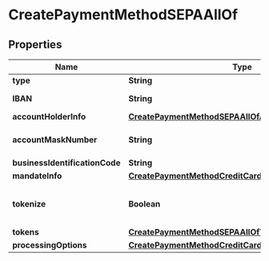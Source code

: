 

# CreatePaymentMethodSEPAAllOf


## Properties

| Name | Type | Description | Notes |
|------------ | ------------- | ------------- | -------------|
|**type** | **String** |  |  [optional] |
|**IBAN** | **String** | The International Bank Account Number.   This field is required if the &#x60;type&#x60; field is set to &#x60;SEPA&#x60;. However, for creating tokenized SEPA payment methods on Adyen Integration v2.0, this field is optional.    - If the &#x60;tokenize&#x60; field is &#x60;true&#x60;, &#x60;IBAN&#x60; is required.    - If the &#x60;tokens&#x60; field is specified,  &#x60;IBAN&#x60; is not required but &#x60;accountMaskNumber&#x60; is required.  |  [optional] |
|**accountHolderInfo** | [**CreatePaymentMethodSEPAAllOfAccountHolderInfo**](CreatePaymentMethodSEPAAllOfAccountHolderInfo.md) |  |  [optional] |
|**accountMaskNumber** | **String** | The masked account number such as ****1234. When creating SEPA payment methods on Adyen, if the &#x60;tokens&#x60; field is provided, this &#x60;accountMaskNumber&#x60; field is required. For more information, see  &lt;a href&#x3D;\&quot;https://knowledgecenter.zuora.com/Zuora_Payments/Payment_gateway_integrations/Supported_payment_gateways/Adyen_Integration_v2.0/D_Tokenize_SEPA_payment_methods_on_Adyen_Integration_v2.0\&quot; target&#x3D;\&quot;_blank\&quot;&gt;Tokenize SEPA payment methods on Adyen Integration v2.0&lt;/a&gt;  |  [optional] |
|**businessIdentificationCode** | **String** | The BIC code used for SEPA.  |  [optional] |
|**mandateInfo** | [**CreatePaymentMethodCreditCardAllOfMandateInfo**](CreatePaymentMethodCreditCardAllOfMandateInfo.md) |  |  [optional] |
|**tokenize** | **Boolean** | When creating a SEPA payment method on Adyen Integration v2.0, use this field to specify whether to tokenize the payment method with IBAN. If &#x60;tokenize&#x60; is &#x60;true&#x60;, &#x60;IBAN&#x60; is required. If the &#x60;tokens&#x60; field is provided, this &#x60;tokenize&#x60; field is not required. For more information about how to create tokenized SEPA payment methods on Adyen, see &lt;a href&#x3D;\&quot;https://knowledgecenter.zuora.com/Zuora_Payments/Payment_gateway_integrations/Supported_payment_gateways/Adyen_Integration_v2.0/D_Tokenize_SEPA_payment_methods_on_Adyen_Integration_v2.0\&quot; target&#x3D;\&quot;_blank\&quot;&gt;Tokenize SEPA payment methods on Adyen Integration v2.0&lt;/a&gt;.  |  [optional] |
|**tokens** | [**CreatePaymentMethodSEPAAllOfTokens**](CreatePaymentMethodSEPAAllOfTokens.md) |  |  [optional] |
|**processingOptions** | [**CreatePaymentMethodCreditCardAllOfProcessingOptions**](CreatePaymentMethodCreditCardAllOfProcessingOptions.md) |  |  [optional] |



